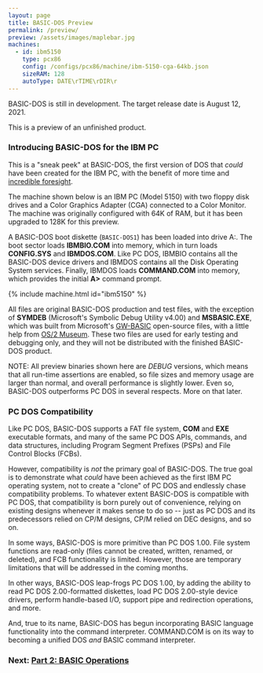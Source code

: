 ```yaml
---
layout: page
title: BASIC-DOS Preview
permalink: /preview/
preview: /assets/images/maplebar.jpg
machines:
  - id: ibm5150
    type: pcx86
    config: /configs/pcx86/machine/ibm-5150-cga-64kb.json
    sizeRAM: 128
    autoType: DATE\rTIME\rDIR\r
---
```


BASIC-DOS is still in development.  The target release date is August 12, 2021.

This is a preview of an unfinished product.

### Introducing BASIC-DOS for the IBM PC

This is a "sneak peek" at BASIC-DOS, the first version of DOS that *could*
have been created for the IBM PC, with the benefit of more time and
[incredible foresight](/blog/).

The machine shown below is an IBM PC (Model 5150) with two floppy
disk drives and a Color Graphics Adapter (CGA) connected to a Color Monitor.
The machine was originally configured with 64K of RAM, but it has been
upgraded to 128K for this preview.

A BASIC-DOS boot diskette (`BASIC-DOS1`) has been loaded into drive A:.  The
boot sector loads **IBMBIO.COM** into memory, which in turn loads **CONFIG.SYS**
and **IBMDOS.COM**.  Like PC DOS, IBMBIO contains all the BASIC-DOS
device drivers and IBMDOS contains all the Disk Operating System services.
Finally, IBMDOS loads **COMMAND.COM** into memory, which provides the initial
**A&gt;** command prompt.

{% include machine.html id="ibm5150" %}

All files are original BASIC-DOS production and test files, with the exception
of **SYMDEB** (Microsoft's Symbolic Debug Utility v4.00) and **MSBASIC.EXE**,
which was built from Microsoft's [GW-BASIC](https://github.com/microsoft/GW-BASIC)
open-source files, with a little help from [OS/2 Museum](http://www.os2museum.com/wp/well-hello/).
These two files are used for early testing and debugging only, and they
will not be distributed with the finished BASIC-DOS product.

NOTE: All preview binaries shown here are *DEBUG* versions, which means that
all run-time assertions are enabled, so file sizes and memory usage are larger
than normal, and overall performance is slightly lower.  Even so, BASIC-DOS
outperforms PC DOS in several respects.  More on that later.

### PC DOS Compatibility

Like PC DOS, BASIC-DOS supports a FAT file system, **COM** and **EXE**
executable formats, and many of the same PC DOS APIs, commands, and data
structures, including Program Segment Prefixes (PSPs) and
File Control Blocks (FCBs).

However, compatibility is *not* the primary goal of BASIC-DOS.  The true
goal is to demonstrate what *could* have been achieved as the first IBM PC
operating system, not to create a "clone" of PC DOS and endlessly chase
compatibility problems.  To whatever extent BASIC-DOS is compatible with
PC DOS, that compatibility is born purely out of convenience, relying on
existing designs whenever it makes sense to do so -- just as PC DOS and its
predecessors relied on CP/M designs, CP/M relied on DEC designs, and so on.

In some ways, BASIC-DOS is more primitive than PC DOS 1.00.  File system
functions are read-only (files cannot be created, written, renamed, or
deleted), and FCB functionality is limited.  However, those are temporary
limitations that will be addressed in the coming months.

In other ways, BASIC-DOS leap-frogs PC DOS 1.00, by adding the ability to
read PC DOS 2.00-formatted diskettes, load PC DOS 2.00-style device drivers,
perform handle-based I/O, support pipe and redirection operations, and more.

And, true to its name, BASIC-DOS has begun incorporating BASIC language
functionality into the command interpreter.  COMMAND.COM is on its way to
becoming a unified DOS *and* BASIC command interpreter.

### Next: [Part 2: BASIC Operations](part2/)
